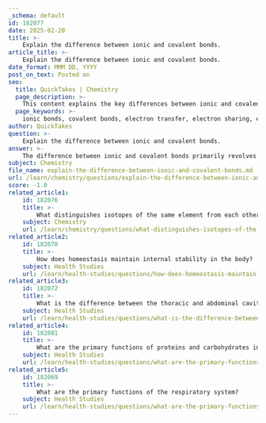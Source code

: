 ```yaml
---
_schema: default
id: 182077
date: 2025-02-20
title: >-
    Explain the difference between ionic and covalent bonds.
article_title: >-
    Explain the difference between ionic and covalent bonds.
date_format: MMM DD, YYYY
post_on_text: Posted on
seo:
  title: QuickTakes | Chemistry
  page_description: >-
    This content explains the key differences between ionic and covalent bonds, focusing on electron transfer in ionic bonds and electron sharing in covalent bonds, along with examples and characteristics of each bond type.
  page_keywords: >-
    ionic bonds, covalent bonds, electron transfer, electron sharing, electrostatic attraction, sodium chloride, sodium ion, chlorine ion, water molecule, valence shells, nonpolar covalent bonds, polar covalent bonds, chemical bonding, ionic vs covalent, properties of compounds
author: QuickTakes
question: >-
    Explain the difference between ionic and covalent bonds.
answer: >-
    The difference between ionic and covalent bonds primarily revolves around how electrons are managed between the atoms involved in the bonding process.\n\n### Ionic Bonds\n- **Electron Transfer**: Ionic bonds are formed through the transfer of electrons from one atom to another. This typically occurs between metals and non-metals. For example, in sodium chloride (NaCl), sodium (Na) donates one electron to chlorine (Cl). This transfer results in sodium becoming a positively charged ion (Na⁺) and chlorine becoming a negatively charged ion (Cl⁻).\n- **Electrostatic Attraction**: The oppositely charged ions (cations and anions) are held together by strong electrostatic forces of attraction, which constitute the ionic bond. This type of bond emphasizes the creation of ions through electron transfer rather than sharing.\n\n### Covalent Bonds\n- **Electron Sharing**: In contrast, covalent bonds are formed when atoms share electrons to fill their valence shells. This sharing can occur in various forms, such as single, double, or triple bonds, depending on the number of shared electron pairs. For example, in a water molecule (H₂O), each hydrogen atom shares one electron with the oxygen atom, resulting in two single covalent bonds.\n- **Types of Covalent Bonds**: The sharing of electrons can be equal (nonpolar covalent bonds) or unequal (polar covalent bonds), leading to partial charges in the case of polar covalent bonds. \n\n### Summary\nIn summary, the key difference lies in the nature of electron interaction:\n- **Ionic Bonds**: Involve the transfer of electrons, resulting in the formation of charged ions.\n- **Covalent Bonds**: Involve the sharing of electrons between atoms.\n\nThis distinction is fundamental in understanding the behavior of different compounds and their properties in various chemical contexts.
subject: Chemistry
file_name: explain-the-difference-between-ionic-and-covalent-bonds.md
url: /learn/chemistry/questions/explain-the-difference-between-ionic-and-covalent-bonds
score: -1.0
related_article1:
    id: 182076
    title: >-
        What distinguishes isotopes of the same element from each other?
    subject: Chemistry
    url: /learn/chemistry/questions/what-distinguishes-isotopes-of-the-same-element-from-each-other
related_article2:
    id: 182070
    title: >-
        How does homeostasis maintain internal stability in the body?
    subject: Health Studies
    url: /learn/health-studies/questions/how-does-homeostasis-maintain-internal-stability-in-the-body
related_article3:
    id: 182072
    title: >-
        What is the difference between the thoracic and abdominal cavities?
    subject: Health Studies
    url: /learn/health-studies/questions/what-is-the-difference-between-the-thoracic-and-abdominal-cavities
related_article4:
    id: 182081
    title: >-
        What are the primary functions of proteins and carbohydrates in the body?
    subject: Health Studies
    url: /learn/health-studies/questions/what-are-the-primary-functions-of-proteins-and-carbohydrates-in-the-body
related_article5:
    id: 182069
    title: >-
        What are the primary functions of the respiratory system?
    subject: Health Studies
    url: /learn/health-studies/questions/what-are-the-primary-functions-of-the-respiratory-system
---
```


&nbsp;